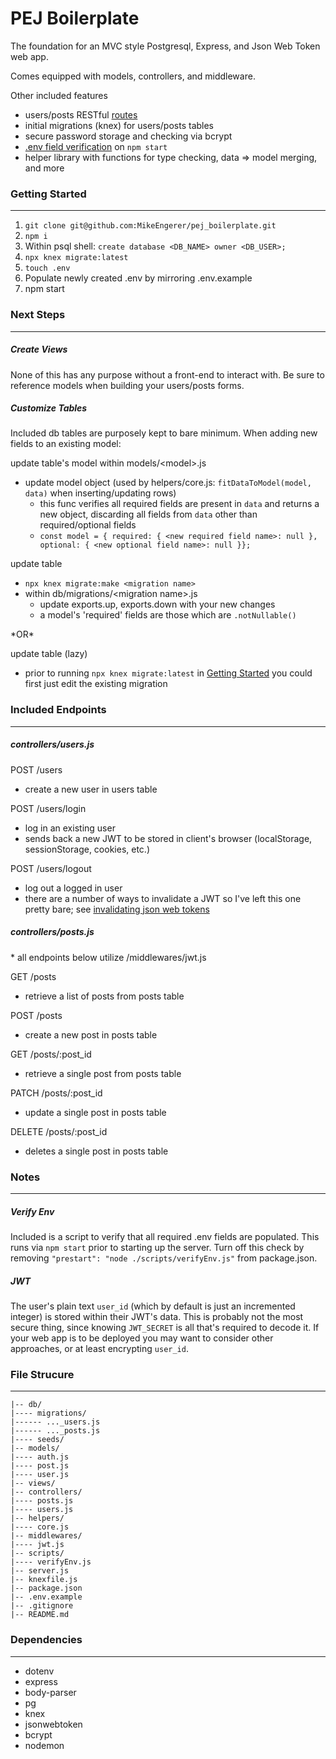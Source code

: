# PEJ Boilerplate

The foundation for an MVC style Postgresql, Express, and Json Web Token web app. 

Comes equipped with models, controllers, and middleware.

Other included features
- users/posts RESTful [routes](#included-endpoints)
- initial migrations (knex) for users/posts tables
- secure password storage and checking via bcrypt
- [.env field verification](#verify-env) on ```npm start``` 
- helper library with functions for type checking, data => model merging, and more

### Getting Started
---

1. ```git clone git@github.com:MikeEngerer/pej_boilerplate.git```
2. ```npm i``` 
3. Within psql shell: ```create database <DB_NAME> owner <DB_USER>;```
4. ```npx knex migrate:latest``` 
5. ```touch .env```
6. Populate newly created .env by mirroring .env.example
7. npm start

### Next Steps
---

##### Create Views

None of this has any purpose without a front-end to interact with. Be sure to reference models when building your users/posts forms.

##### Customize Tables

Included db tables are purposely kept to bare minimum. When adding new fields to an existing model:

update table's model within models/\<model\>.js
- update model object (used by helpers/core.js: ```fitDataToModel(model, data)``` when inserting/updating rows)
  - this func verifies all required fields are present in ```data``` and returns a new object, discarding all fields from ```data``` other than required/optional fields
  - ```const model = { required: { <new required field name>: null }, optional: { <new optional field name>: null }}; ```

update table
- ```npx knex migrate:make <migration name>```
- within db/migrations/\<migration name\>.js
  - update exports.up, exports.down with your new changes
  - a model's 'required' fields are those which are ```.notNullable()```

\*OR\*

update table (lazy)
- prior to running ```npx knex migrate:latest``` in [Getting Started](#getting-started) you could first just edit the existing migration

### Included Endpoints
---

##### controllers/users.js

POST /users
  - create a new user in users table

POST /users/login 
- log in an existing user
- sends back a new JWT to be stored in client's browser (localStorage, sessionStorage, cookies, etc.)

POST /users/logout 
- log out a logged in user
- there are a number of ways to invalidate a JWT so I've left this one pretty bare; see [invalidating json web tokens](https://stackoverflow.com/questions/21978658/invalidating-json-web-tokens)

##### controllers/posts.js

\* all endpoints below utilize /middlewares/jwt.js

GET /posts
- retrieve a list of posts from posts table

POST /posts
- create a new post in posts table

GET /posts/:post_id
-  retrieve a single post from posts table

PATCH /posts/:post_id 
- update a single post in posts table

DELETE /posts/:post_id
- deletes a single post in posts table

### Notes
---

##### Verify Env

Included is a script to verify that all required .env fields are populated. This runs via ```npm start``` prior to starting up the server. Turn off this check by removing ```"prestart": "node ./scripts/verifyEnv.js"``` from package.json.

##### JWT

The user's plain text ```user_id``` (which by default is just an incremented integer) is stored within their JWT's data. This is probably not the most secure thing, since knowing ```JWT_SECRET``` is all that's required to decode it. If your web app is to be deployed you may want to consider other approaches, or at least encrypting ```user_id```.

### File Strucure
---

```
|-- db/
|---- migrations/
|------ ..._users.js
|------ ..._posts.js
|---- seeds/
|-- models/
|---- auth.js
|---- post.js
|---- user.js
|-- views/
|-- controllers/
|---- posts.js
|---- users.js
|-- helpers/
|---- core.js
|-- middlewares/
|---- jwt.js
|-- scripts/
|---- verifyEnv.js
|-- server.js
|-- knexfile.js
|-- package.json
|-- .env.example
|-- .gitignore
|-- README.md

```

### Dependencies
---

* dotenv
* express
* body-parser
* pg
* knex
* jsonwebtoken
* bcrypt
* nodemon

